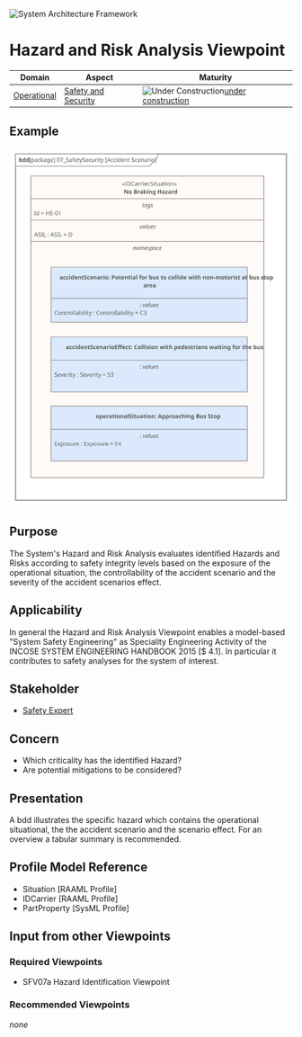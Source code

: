![System Architecture Framework](../diagrams/Logo_SAF.png)
# Hazard and Risk Analysis Viewpoint
|**Domain**|**Aspect**|**Maturity**|
| --- | --- | --- |
|[Operational](../domains.md#Domain-Operational)|[Safety and Security](../aspects.md#Aspect-security--safety)|![Under Construction](../diagrams/Under_construction_icon-yellow.svg )[under construction](../using-saf/maturity.md#under-construction)|
## Example
![HARA](../diagrams/SFV07b_HazardRiskAnalysis.svg)
## Purpose
The System's Hazard and Risk Analysis evaluates identified Hazards and Risks according to safety integrity levels based on the exposure of the operational situation, the controllability of the accident scenario and the severity of the accident scenarios effect.
## Applicability
In general the Hazard and Risk Analysis Viewpoint enables a model-based "System Safety Engineering" as Speciality Engineering Activity of the INCOSE SYSTEM ENGINEERING HANDBOOK 2015 [$ 4.1].
In particular it contributes to safety analyses for the system of interest.
## Stakeholder
* [Safety Expert](../stakeholders.md#safety-expert)
## Concern
* Which criticality has the identified Hazard?
* Are potential mitigations to be considered? 
## Presentation
A bdd illustrates the specific hazard which contains the operational situational, the the accident scenario and the scenario effect.
For an overview a tabular summary is recommended.
## Profile Model Reference
* Situation [RAAML Profile]
* IDCarrier [RAAML Profile]
* PartProperty [SysML Profile]
## Input from other Viewpoints
### Required Viewpoints
* SFV07a Hazard Identification Viewpoint
### Recommended Viewpoints
*none*

